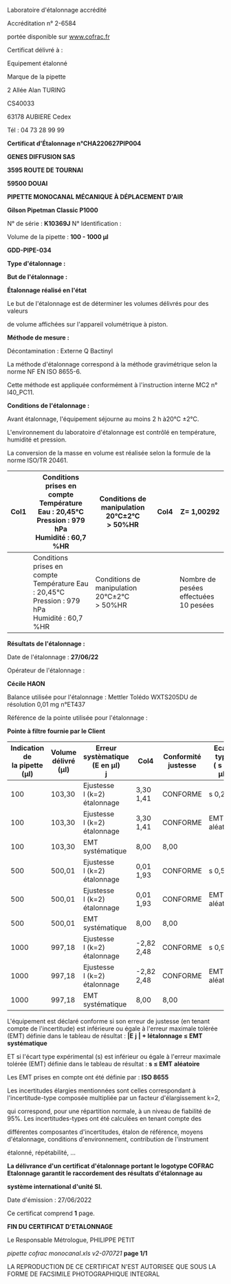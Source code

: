 Laboratoire d'étalonnage accrédité

Accréditation n° 2-6584

portée disponible sur www.cofrac.fr


Certificat délivré à :

Equipement étalonné

Marque de la pipette


2 Allée Alan TURING

CS40033

63178 AUBIERE Cedex

Tél : 04 73 28 99 99

**Certificat d'Étalonnage n°CHA220627PIP004**

**GENES DIFFUSION SAS**

**3595 ROUTE DE TOURNAI**

**59500 DOUAI**


**PIPETTE MONOCANAL MÉCANIQUE À DÉPLACEMENT D'AIR**

**Gilson Pipetman Classic P1000**


N° de série : **K10369J** N° Identification :

Volume de la pipette : **100 - 1000 µl**


**GDD-PIPE-034**


**Type d'étalonnage :**

**But de l'étalonnage :**


**Étalonnage réalisé en l'état**

Le but de l'étalonnage est de déterminer les volumes délivrés pour des valeurs


de volume affichées sur l'appareil volumétrique à piston.


**Méthode de mesure :**


Décontamination : Externe Q Bactinyl


La méthode d'étalonnage correspond à la méthode gravimétrique selon la norme NF EN ISO 8655-6.

Cette méthode est appliquée conformément à l'instruction interne MC2 n° I40_PC11.


**Conditions de l'étalonnage :**


Avant étalonnage, l'équipement séjourne au moins 2 h à20°C ±2°C.


L'environnement du laboratoire d'étalonnage est contrôlé en température, humidité et pression.

La conversion de la masse en volume est réalisée selon la formule de la norme ISO/TR 20461.


|Col1|Conditions prises en compte<br>Température Eau : 20,45°C<br>Pression : 979 hPa<br>Humidité : 60,7 %HR|Conditions de manipulation<br>20°C±2°C<br>> 50%HR|Col4|Z= 1,00292|
|---|---|---|---|---|
||Conditions prises en compte<br>Température Eau : 20,45°C<br>Pression : 979 hPa<br>Humidité : 60,7 %HR|Conditions de manipulation<br>20°C±2°C<br>> 50%HR||Nombre de pesées<br>effectuées<br>10 pesées|


**Résultats de l'étalonnage :**

Date de l'étalonnage : **27/06/22**


Opérateur de l'étalonnage :


**Cécile HAON**


Balance utilisée pour l'étalonnage : Mettler Tolédo WXTS205DU de résolution 0,01 mg n°ET437


Référence de la pointe utilisée pour l'étalonnage :


**Pointe à filtre fournie par le Client**














|Indication de<br>la pipette (µl)|Volume délivré<br>(µl)|Erreur systèmatique<br>(E en µl)<br>j|Col4|Conformité<br>justesse|Ecart type<br>( s en µl)|Conformité<br>Fidélité|
|---|---|---|---|---|---|---|
|100|103,30|Ejustesse<br>I (k=2)<br>étalonnage|3,30<br>1,41|CONFORME|s 0,26|CONFORME|
|100|103,30|Ejustesse<br>I (k=2)<br>étalonnage|3,30<br>1,41|CONFORME|EMT 3<br>aléatoire|EMT 3<br>aléatoire|
|100|103,30|EMT<br>systématique|8,00|8,00|||
|500|500,01|Ejustesse<br>I (k=2)<br>étalonnage|0,01<br>1,93|CONFORME|s 0,52|CONFORME|
|500|500,01|Ejustesse<br>I (k=2)<br>étalonnage|0,01<br>1,93|CONFORME|EMT 3<br>aléatoire|EMT 3<br>aléatoire|
|500|500,01|EMT<br>systématique|8,00|8,00|||
|1000|997,18|Ejustesse<br>I (k=2)<br>étalonnage|-2,82<br>2,48|CONFORME|s 0,97|CONFORME|
|1000|997,18|Ejustesse<br>I (k=2)<br>étalonnage|-2,82<br>2,48|CONFORME|EMT 3<br>aléatoire|EMT 3<br>aléatoire|
|1000|997,18|EMT<br>systématique|8,00|8,00|||


L'équipement est déclaré conforme si son erreur de justesse (en tenant compte de l'incertitude) est inférieure ou égale à l'erreur maximale
tolérée (EMT) définie dans le tableau de résultat : **|E** **j** **| + Iétalonnage ≤ EMT** **systématique**

ET si l'écart type expérimental (s) est inférieur ou égale à l'erreur maximale tolérée (EMT) définie dans le tableau de résultat : **s ≤ EMT** **aléatoire**

Les EMT prises en compte ont été définie par : **ISO 8655**

Les incertitudes élargies mentionnées sont celles correspondant à l'incertitude-type composée multipliée par un facteur d'élargissement k=2,

qui correspond, pour une répartition normale, à un niveau de fiabilité de 95%. Les incertitudes-types ont été calculées en tenant compte des

différentes composantes d'incertitudes, étalon de référence, moyens d'étalonnage, conditions d'environnement, contribution de l'instrument

étalonné, répétabilité, ...

**La délivrance d'un certificat d'étalonnage portant le logotype COFRAC Etalonnage garantit le raccordement des résultats d'étalonnage au**

**système international d'unité SI.**


Date d'émission : 27/06/2022

Ce certificat comprend **1** page.

**FIN DU CERTIFICAT D'ETALONNAGE**


Le Responsable Métrologue, PHILIPPE PETIT


_pipette cofrac monocanal.xls v2-070721_ **page 1/1**

LA REPRODUCTION DE CE CERTIFICAT N'EST AUTORISEE QUE SOUS LA FORME DE FACSIMILE PHOTOGRAPHIQUE INTEGRAL

